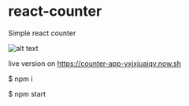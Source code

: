 # react-counter

Simple react counter

![alt text](https://counter-app-yxjxjuaiqv.now.sh/images/pic.png)

live version on https://counter-app-yxjxjuaiqv.now.sh

\$ npm i

\$ npm start
